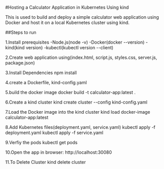 #Hosting a Calculator Application in Kubernetes Using kind 

This is used to build and deploy a simple calculator web application using Docker and host it on a local Kubernetes cluster using kind.

##Steps to run

1.Install prerequisites
  -Node.js(node -v)
  -Docker(docker --version)
  -kind(kind version)
  -kubectl(kubectl version --client)  

2.Create web application using(index.html, script.js, styles.css, server.js, package.json)

3.Install Dependencies
npm install

4.create a Dockerfile, kind-config.yaml

5.build the docker image
docker build -t calculator-app:latest .

6.Create a kind cluster
kind create cluster --config kind-config.yaml

7.Load the Docker image into the kind cluster
kind load docker-image calculator-app:latest

8.Add Kubernetes files(deployment.yaml, service.yaml)
kubectl apply -f deployment.yaml
kubectl apply -f service.yaml

9.Verfiy the pods
kubectl get pods

10.Open the app in browser:
http://localhost:30080

11.To Delete Cluster
kind delete cluster
